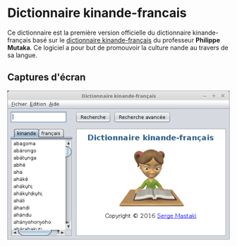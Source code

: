 # Dictionnaire kinande-francais

Ce dictionnaire est la première version officielle du dictionnaire kinande-français basé sur le [dictionnaire kinande-français](http://www.google.cd/url?q=http://www.africamuseum.be/museum/research/publications/rmca/online/online-kinande.pdf) du professeur __Philippe Mutaka__. Ce logiciel a pour but de promouvoir la culture nande au travers de sa langue.

## Captures d'écran

![Capture d'écran](screenshot/dico_kinande_screenshot.png)
